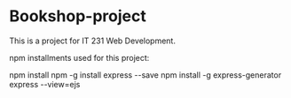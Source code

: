 # Bookshop-project
This is a project for IT 231 Web Development. 


npm installments used for this project: 

npm install
npm -g install express --save
npm install -g express-generator
express --view=ejs 
